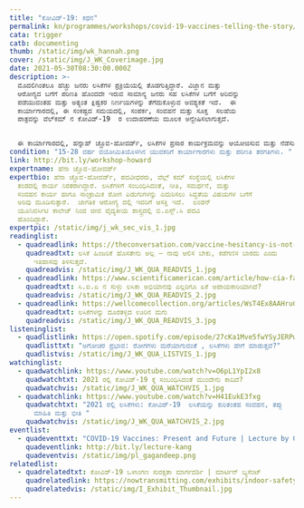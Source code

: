 ```yaml
---
title: "ಕೋವಿಡ್-19‌: ಕಥನ"
permalink: kn/programmes/workshops/covid-19-vaccines-telling-the-story/
cata: trigger
catb: documenting
thumb: /static/img/wk_hannah.png
cover: /static/img/J_WK_Coverimage.jpg
date: 2021-05-30T08:30:00.000Z
description: >-
  ಮೊದಲಿಗಿಂತಲೂ ಹೆಚ್ಚು ಜನರು ಲಸಿಕೆಗಳ ಪ್ರಕ್ರಿಯೆಯಲ್ಲಿ ತೊಡಗುತ್ತಿದ್ದಾರೆ. ವಿಜ್ಞಾನ ಮತ್ತು
  ಆರೋಗ್ಯದ ಬಗೆಗೆ ಪರಿಣತಿ ಹೊಂದದೇ ಇರುವ ಸಾಮಾನ್ಯ ಜನರು ಸಹ ಲಸಿಕೆಗಳ ಬಗೆಗೆ ಅರಿವನ್ನು
  ಪಡೆಯುವಂತಹ ಮತ್ತು ಅತ್ಯಂತ ಕ್ಲಿಷ್ಟಕರ ನಿರ್ಣಯಗಳನ್ನು ತೆಗೆದುಕೊಳ್ಳುವ ಅವಶ್ಯಕತೆ ಇದೆ.  ಈ
  ಕಾರ್ಯಾಗಾರದಲ್ಲಿ, ಈ ಸಂಕಷ್ಟದ ಸಮಯದಲ್ಲಿ, ಸಂಪರ್ಕ, ಸಂವಹನೆ ಮತ್ತು ಸೂಕ್ತ  ಸಲಹೆಯ
  ಪಾತ್ರವನ್ನು ವೆಲ್‌ಕಮ್‌ ನ ಕೋವಿಡ್-19‌  ರ ಉದಾಹರಣೆಯ ಮೂಲಕ ಅನ್ವೇಷಿಸಲಾಗುತ್ತದೆ.      


  ಈ ಕಾರ್ಯಾಗಾರದಲ್ಲಿ, ಹನ್ನಾಹ್‌ ಚ್ಚೊವ-ಹೋವರ್ಡ್, ಲಸಿಕೆಗಳ ಪ್ರಸಾರ ಕಾರ್ಯಕ್ರಮವನ್ನು ಆಯೋಜಿಸುವ ಮತ್ತು ನೆಡೆಸುವ ಪ್ರಕ್ರಿಯೆಯ ವಿವಿಧ ಹಂತಗಳನ್ನು ವಿವರಿಸುತ್ತಾರೆ.  ನೀವು ನಿಮ್ಮ ಸಮುದಾಯಗಳಲ್ಲಿ ಕೋವಿಡ್-19‌ ರ ಬಗೆಗೆ ಪ್ರಸಾರಣಾ ಕಾರ್ಯಕ್ರಮವನ್ನು ಆಯೋಜಿಸುವುದು ಹೇಗೆ ಎಂದು ಅರಿಯ ಬಹುದಾಗಿದೆ.
condition: "15-28 ವರ್ಷ ವಯೋಮಿತಿಯೊಳಗಿನ ಯುವಕರಿಗೆ ಕಾರ್ಯಾಗಾರಗಳು ಮತ್ತು ಪರಿಣತಿ ತರಗತಿಗಳು. "
link: http://bit.ly/workshop-howard
expertname: ಹೆನಾ ಚ್ಚೊವ-ಹೋವರ್ಡ್
expertbio: ಹೆನಾ ಚ್ಚೊವ-ಹೋವರ್ಡ್, ಪದವೀಧರರು, ವೆಲ್ಲ್‌ ಕಮ್‌ ಸಂಸ್ಥೆಯಲ್ಲಿ ಲಸಿಕೆಗಳ
  ತಂಡದಲ್ಲಿ ಕಾರ್ಯ ನಿರತರಾಗಿದ್ದಾರೆ. ಲಸಿಕೆಗಳಿಗೆ ಸಂಬಂಧಿಸಿದಂತೆ, ನೀತಿ, ಸಮರ್ಥನೆ, ಮತ್ತು
  ಸಂವಹನ ಕಾರ್ಯ ಹಾಗೂ ಸಾಂಕ್ರಾಮಿಕ ರೋಗ ಪಿಡುಗುಗಳನ್ನು ಎದುರಿಸಲು ಸಿದ್ಧತೆಯ ವಿಷಯಗಳ ಬಗೆಗೆ
  ಅರಿವು ಮೂಡಿಸುತ್ತಾರೆ.  ಜಾಗತಿಕ ಆರೋಗ್ಯ ದಲ್ಲಿ ಇವರಿಗೆ ಆಸಕ್ತಿ ಇದೆ.  ಲಂಡನ್‌
  ಯೂನಿವರ್ಸಿಟಿ ಕಾಲೇಜ್‌ ನಿಂದ ಜೀವ ವೈದ್ಯಕೀಯ ಶಾಸ್ತ್ರದಲ್ಲಿ ಬಿ.ಎಸ್ಸ್.ಸಿ ಪದವಿ
  ಹೊಂದಿದ್ದಾರೆ.
expertpic: /static/img/j_wk_sec_vis_1.jpg
readinglist:
  - quadreadlink: https://theconversation.com/vaccine-hesitancy-is-not-new-history-tells-us-we-should-listen-not-condemn-150884
    quadreadtxt: ಲಸಿಕೆ ಹಿಂಜರಿಕೆ ಹೊಸತೇನು ಅಲ್ಲ – ನಾವು ಆಲಿಸ ಬೇಕು, ಕಡೆಗಣಿಸ ಬಾರದು ಎಂದು
      ಇತಿಹಾಸವು ತಿಳಿಸುತ್ತದೆ.
    quadreadvis: /static/img/J_WK_QUA_READVIS_1.jpg
  - quadreadlink: https://www.scientificamerican.com/article/how-cia-fake-vaccination-campaign-endangers-us-all/
    quadreadtxt: ಸಿ.ಐ.ಏ ನ ಸುಳ್ಳು ಲಸಿಕಾ ಅಭಿಯಾನವು ಎಲ್ಲರಿಗೂ ಏಕೆ ಅಪಾಯಕಾರಿಯಾಗಿದೆ?
    quadreadvis: /static/img/J_WK_QUA_READVIS_2.jpg
  - quadreadlink: https://wellcomecollection.org/articles/WsT4Ex8AAHruGfXd
    quadreadtxt: ಲಸಿಕೆಗಳನ್ನು ದೂರತಳ್ಳಿದ ಊರಿನ ಮಗು
    quadreadvis: /static/img/J_WK_QUA_READVIS_3.jpg
listeninglist:
  - quadlistlink: https://open.spotify.com/episode/27cKa1Mve5fwYSyJERPwUP
    quadlisttxt: "ಅಗೋಚರ ಪ್ರಭಾವ: ರೋಗಗಳು ಮರೆಯಾಗುವಂತೆ , ಲಸಿಕೆಗಳು ಹೇಗೆ ಮಾಡುತ್ತವೆ?"
    quadlistvis: /static/img/J_WK_QUA_LISTVIS_1.jpg
watchinglist:
  - quadwatchlink: https://www.youtube.com/watch?v=O6pL1YpI2x8
    quadwatchtxt: 2021 ರಲ್ಲಿ ಕೋವಿಡ್-19‌ ಕ್ಕೆ ಸಂಬಂಧಿಸಿದಂತೆ ಮುಂದೇನು ಕಾದಿದೆ?
    quadwatchvis: /static/img/J_WK_QUA_WATCHVIS_1.jpg
  - quadwatchlink: https://www.youtube.com/watch?v=H41EukE3fxg
    quadwatchtxt: "2021 ರಲ್ಲಿ ಲಸಿಕೆಗಳು: ಕೋವಿಡ್-19‌  ಲಸಿಕೆಯನ್ನು ಕುರಿತಂತಹ ಸಂವಹನ, ತಪ್ಪು
      ಮಾಹಿತಿ ಮತ್ತು ಭೀತಿ "
    quadwatchvis: /static/img/J_WK_QUA_WATCHVIS_2.jpg
eventlist:
  - quadeventtxt: "COVID-19 Vaccines: Present and Future | Lecture by Gagandeep Kang"
    quadeventlink: http://bit.ly/lecture-kang
    quadeventvis: /static/img/pl_gagandeep.png
relatedlist:
  - quadrelatedtxt: ಕೋವಿಡ್-19 ‌ಒಳಾಂಗಣ ಸುರಕ್ಷತಾ ಮಾರ್ಗದರ್ಶಿ | ಮಾರ್ಟಿನ್‌ ಬ್ಯಸೆಂಟ್
    quadrelatedlink: https://nowtransmitting.com/exhibits/indoor-safety-guidelines/
    quadrelatedvis: /static/img/I_Exhibit_Thumbnail.jpg
---
```

